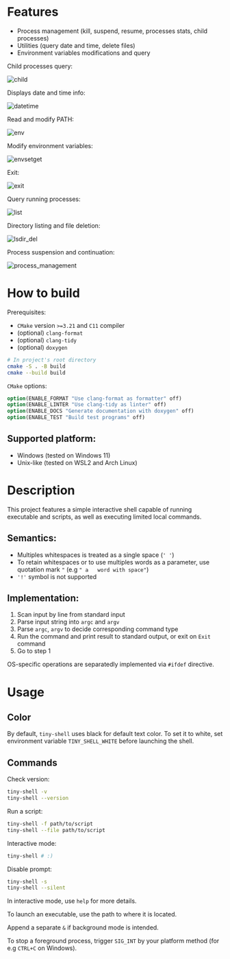 # Features

* Process management (kill, suspend, resume, processes stats, child processes)
* Utilities (query date and time, delete files)
* Environment variables modifications and query

Child processes query:

![child](docs/media/child.svg)

Displays date and time info:

![datetime](docs/media/datetime.svg)

Read and modify PATH:

![env](docs/media/env.svg)

Modify environment variables:

![envsetget](docs/media/envsetget.svg)

Exit:

![exit](docs/media/exit.svg)

Query running processes:

![list](docs/media/list.svg)

Directory listing and file deletion:

![lsdir_del](docs/media/lsdir_del.svg)

Process suspension and continuation:

![process_management](docs/media/process_management.gif)

# How to build

Prerequisites:
* `CMake` version `>=3.21` and `C11` compiler
* (optional) `clang-format`
* (optional) `clang-tidy`
* (optional) `doxygen`

```sh
# In project's root directory
cmake -S . -B build 
cmake --build build
```

`CMake` options:
```cmake
option(ENABLE_FORMAT "Use clang-format as formatter" off)
option(ENABLE_LINTER "Use clang-tidy as linter" off)
option(ENABLE_DOCS "Generate documentation with doxygen" off)
option(ENABLE_TEST "Build test programs" off)
```

## Supported platform: 

* Windows (tested on Windows 11)
* Unix-like (tested on WSL2 and Arch Linux) 

# Description

This project features a simple interactive shell capable of running executable and scripts, as well as executing limited local commands.

## Semantics:

* Multiples whitespaces is treated as a single space (`' '`)
* To retain whitespaces or to use multiples words as a parameter, use quotation mark `"` (e.g `" a   word with space"`)
* `'!'` symbol is not supported

## Implementation:

1. Scan input by line from standard input
1. Parse input string into `argc` and `argv`
1. Parse `argc`, `argv` to decide corresponding command type
1. Run the command and print result to standard output, or exit on `Exit` command
1. Go to step 1

OS-specific operations are separatedly implemented via `#ifdef` directive.

# Usage

## Color
By default, `tiny-shell` uses black for default text color. To set it to white, set environment variable `TINY_SHELL_WHITE` before launching the shell.

## Commands
Check version:
```sh
tiny-shell -v
tiny-shell --version
```
Run a script:
```sh
tiny-shell -f path/to/script
tiny-shell --file path/to/script
```
Interactive mode:
```sh
tiny-shell # :)
```
Disable prompt:
```sh
tiny-shell -s
tiny-shell --silent
```

In interactive mode, use `help` for more details. 

To launch an executable, use the path to where it is located. 

Append a separate `&` if background mode is intended.

To stop a foreground process, trigger `SIG_INT` by your platform method (for e.g `CTRL+C` on Windows).
